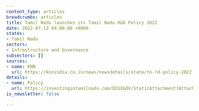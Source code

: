 ```yaml
---
content_type: articles
breadcrumbs: articles
title: Tamil Nadu launches its Tamil Nadu R&D Policy 2022
date: 2022-07-13 04:00:00 +0000
states:
- Tamil Nadu
sectors:
- Infrastructure and Governance
subsectors: []
sources:
- name: KNN
  url: https://knnindia.co.in/news/newsdetails/state/tn-rd-policy-2022-proposes-start-up-hubs-in-smaller-towns-cities
details:
- name: Policy
  url: https://investingintamilnadu.com/DIGIGOV/StaticAttachment?AttachmentFileName=/pdf/poli_noti/Tamil%20Nadu%20RandD%20Policy%202022.pdf
is_newsletter: false

---
```

